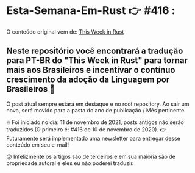 # Esta-Semana-Em-Rust 👉 #416 :
O conteúdo original vem de: [This Week in Rust](https://this-week-in-rust.org/)

## Neste repositório você encontrará a tradução para PT-BR do "This Week in Rust" para tornar mais aos Brasileiros e incentivar o contínuo crescimento da adoção da Linguagem por Brasileiros 🦀

O post atual sempre estará em destaque e no root repository. Ao sair um novo, será movido para a pasta do ano de publicação / Mês pertinente. 

🔥 Foi iniciado no dia: 11 de novembro de 2021, posts antigos não serão traduzidos (O primeiro é: #416 de 10 de novembro de 2020).
👉 Futuramente será implementado uma newsletter para entregar desse conteúdo em seu e-mail!

😥 Infelizmente os artigos são de terceiros e em sua maioria são de propriedade autoral e eles eu não poderei traduzir. 
